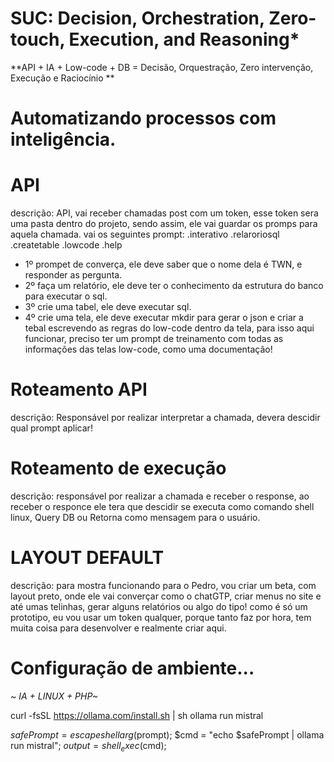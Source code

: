 # SUC: Decision, Orchestration, Zero-touch, Execution, and Reasoning*

**API + IA + Low-code + DB = Decisão, Orquestração, Zero intervenção, Execução e Raciocínio ** 
# Automatizando processos com inteligência.

# API 
descrição: API, vai receber chamadas post com um token, esse token sera uma pasta dentro do projeto, sendo assim, ele vai guardar os promps para aquela chamada.
vai os seguintes prompt: 
.interativo
.relaroriosql
.createtable
.lowcode
.help

* 1º prompet de converça, ele deve saber que o nome dela é TWN, e responder as pergunta.
* 2º faça um relatório, ele deve ter o conhecimento da estrutura do banco para executar o sql.
* 3º crie uma tabel, ele deve executar sql.
* 4º crie uma tela, ele deve executar mkdir para gerar o json e criar a tebal escrevendo as regras do low-code dentro da tela, para isso aqui funcionar, preciso ter um  prompt de treinamento com todas as informações das telas low-code, como uma documentação!

# Roteamento API
descrição: Responsável por realizar interpretar a chamada, devera descidir qual prompt aplicar!

# Roteamento de execução
descrição: responsável por realizar a chamada e receber o response, ao receber o responce ele tera que descidir se executa como comando shell linux, Query DB ou Retorna como mensagem para o usuário.

# LAYOUT DEFAULT 
descrição: para mostra funcionando para o Pedro, vou criar um beta, com layout preto, onde ele vai converçar como o chatGTP, criar menus no site e até umas telinhas, gerar alguns relatórios ou algo do tipo!
como é só um prototipo, eu vou usar um token qualquer, porque tanto faz por hora, tem muita coisa para desenvolver e realmente criar aqui.

# Configuração de ambiente...
*~ IA + LINUX + PHP~*

curl -fsSL https://ollama.com/install.sh | sh
ollama run mistral

$safePrompt = escapeshellarg($prompt);
$cmd = "echo $safePrompt | ollama run mistral";
$output = shell_exec($cmd);
